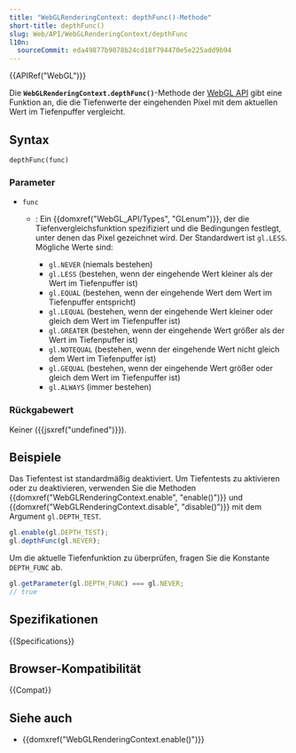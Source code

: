 ```yaml
---
title: "WebGLRenderingContext: depthFunc()-Methode"
short-title: depthFunc()
slug: Web/API/WebGLRenderingContext/depthFunc
l10n:
  sourceCommit: eda49877b9078b24cd18f794470e5e225add9b94
---
```


{{APIRef("WebGL")}}

Die **`WebGLRenderingContext.depthFunc()`**-Methode der [WebGL API](/de/docs/Web/API/WebGL_API) gibt eine Funktion an, die die Tiefenwerte der eingehenden Pixel mit dem aktuellen Wert im Tiefenpuffer vergleicht.

## Syntax

```js-nolint
depthFunc(func)
```

### Parameter

- `func`

  - : Ein {{domxref("WebGL_API/Types", "GLenum")}}, der die Tiefenvergleichsfunktion spezifiziert und die Bedingungen festlegt, unter denen das Pixel gezeichnet wird. Der Standardwert ist `gl.LESS`. Mögliche Werte sind:

    - `gl.NEVER` (niemals bestehen)
    - `gl.LESS` (bestehen, wenn der eingehende Wert kleiner als der Wert im Tiefenpuffer ist)
    - `gl.EQUAL` (bestehen, wenn der eingehende Wert dem Wert im Tiefenpuffer entspricht)
    - `gl.LEQUAL` (bestehen, wenn der eingehende Wert kleiner oder gleich dem Wert im Tiefenpuffer ist)
    - `gl.GREATER` (bestehen, wenn der eingehende Wert größer als der Wert im Tiefenpuffer ist)
    - `gl.NOTEQUAL` (bestehen, wenn der eingehende Wert nicht gleich dem Wert im Tiefenpuffer ist)
    - `gl.GEQUAL` (bestehen, wenn der eingehende Wert größer oder gleich dem Wert im Tiefenpuffer ist)
    - `gl.ALWAYS` (immer bestehen)

### Rückgabewert

Keiner ({{jsxref("undefined")}}).

## Beispiele

Das Tiefentest ist standardmäßig deaktiviert. Um Tiefentests zu aktivieren oder zu deaktivieren, verwenden Sie die Methoden {{domxref("WebGLRenderingContext.enable", "enable()")}} und {{domxref("WebGLRenderingContext.disable", "disable()")}} mit dem Argument `gl.DEPTH_TEST`.

```js
gl.enable(gl.DEPTH_TEST);
gl.depthFunc(gl.NEVER);
```

Um die aktuelle Tiefenfunktion zu überprüfen, fragen Sie die Konstante `DEPTH_FUNC` ab.

```js
gl.getParameter(gl.DEPTH_FUNC) === gl.NEVER;
// true
```

## Spezifikationen

{{Specifications}}

## Browser-Kompatibilität

{{Compat}}

## Siehe auch

- {{domxref("WebGLRenderingContext.enable()")}}
